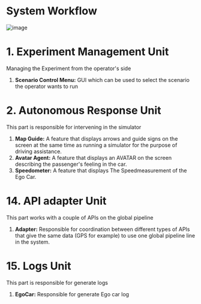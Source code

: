 # System Workflow

![image](https://github.com/ArielMobileLab/System/assets/76939624/fb2c5a37-4ab3-4d03-8615-db8d598cd2d5)


# 1. Experiment Management Unit

Managing the Experiment from the operator's side
1) **Scenario Control Menu:** GUI  which can be used to select the scenario the operator wants to run


# 2. Autonomous Response Unit

This part is responsible for intervening in the simulator
1) **Map Guide:** A feature that displays arrows and guide signs on the screen at the same time as running a simulator for the purpose of driving assistance.
2) **Avatar Agent:** A feature that displays an AVATAR on the screen describing the passenger's feeling in the car.
3) **Speedometer:** A feature that displays The Speed ​​measurement of the Ego Car.

# 14. API adapter Unit

This part works with a couple of APIs on the global pipeline
1) **Adapter:** Responsible for coordination between different types of APIs that give the same data (GPS for example) to use one global pipeline line in the system.

# 15. Logs Unit

This part is responsible for generate logs
1) **EgoCar:** Responsible for generate Ego car log
